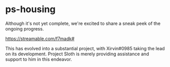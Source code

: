# ps-housing

Although it's not yet complete, we're excited to share a sneak peek of the ongoing progress.

https://streamable.com/f7madk#

This has evolved into a substantial project, with Xirvin#0985 taking the lead on its development. Project Sloth is merely providing assistance and support to him in this endeavor.
